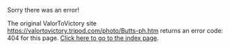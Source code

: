 

Sorry there was an error!

The original ValorToVictory site https://valortovictory.tripod.com/photo/Butts-ph.htm returns an error code: 404 for this page. [Click here to go to the index page](../index.md).
